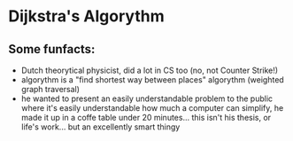 # Dijkstra's Algorythm

## Some funfacts:
- Dutch theorytical physicist, did a lot in CS too (no, not Counter Strike!)
- algorythm is a "find shortest way between places" algorythm (weighted graph traversal)
- he wanted to present an easily understandable problem to the public where it's easily understandable how much a computer can simplify, he made it up in a coffe table under 20 minutes... this isn't his thesis, or life's work... but an excellently smart thingy

